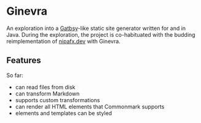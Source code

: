 # Ginevra

An exploration into a [Gatbsy](https://www.gatsbyjs.com/)-like static site generator written for and in Java.
During the exploration, the project is co-habituated with the budding reimplementation of [nipafx.dev](https://nipafx.dev) with Ginevra.

## Features

So far:

* can read files from disk
* can transform Markdown
* supports custom transformations
* can render all HTML elements that Commonmark supports
* elements and templates can be styled
